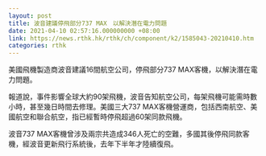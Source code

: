 ```yaml
---
layout: post
title: 波音建議停飛部分737 MAX　以解決潛在電力問題
date: 2021-04-10 02:57:16.000000000 +08:00
link: https://news.rthk.hk/rthk/ch/component/k2/1585043-20210410.htm
categories: rthk
---
```


美國飛機製造商波音建議16間航空公司，停飛部分737 MAX客機，以解決潛在電力問題。

報道說，事件影響全球大約90架飛機，波音告知航空公司，每架飛機可能需時數小時，甚至幾日時間去修理。美國三大737 MAX客機營運商，包括西南航空、美國航空和聯合航空，指已經暫時停飛超過60架同款飛機。

波音737 MAX客機曾涉及兩宗共造成346人死亡的空難，多國其後停飛同款客機，經波音更新飛行系統後，去年下半年才陸續復飛。

